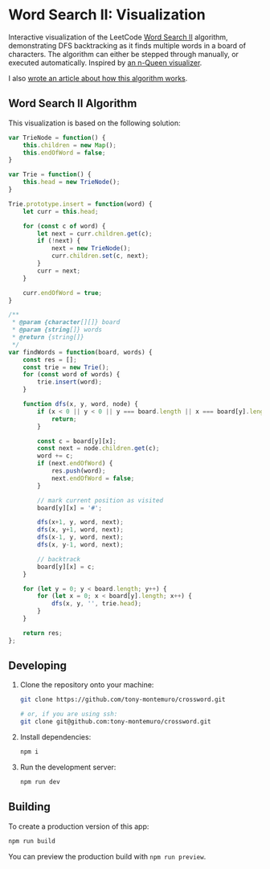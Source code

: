 # Word Search II: Visualization

Interactive visualization of the LeetCode [Word Search II](https://leetcode.com/problems/word-search-ii/description/) algorithm, demonstrating DFS backtracking as it finds multiple words in a board of characters. The algorithm can either be stepped through manually, or executed automatically. Inspired by [an n-Queen visualizer](https://n-queen-five.vercel.app/).

I also [wrote an article about how this algorithm works](https://tonymontemuro.com/blog/word-search-ii-explained-how-dfs-backtracking-finds-multiple-words-in-a-grid).

## Word Search II Algorithm

This visualization is based on the following solution:

```javascript
var TrieNode = function() {
    this.children = new Map();
    this.endOfWord = false;
}

var Trie = function() {
    this.head = new TrieNode();
}

Trie.prototype.insert = function(word) {
    let curr = this.head;

    for (const c of word) {
        let next = curr.children.get(c);
        if (!next) {
            next = new TrieNode();
            curr.children.set(c, next);
        }
        curr = next;
    }

    curr.endOfWord = true;
}

/**
 * @param {character[][]} board
 * @param {string[]} words
 * @return {string[]}
 */
var findWords = function(board, words) {
    const res = [];
    const trie = new Trie();
    for (const word of words) {
        trie.insert(word);
    }

    function dfs(x, y, word, node) {
        if (x < 0 || y < 0 || y === board.length || x === board[y].length || !node.children.get(board[y][x])) {
            return;
        }

        const c = board[y][x];
        const next = node.children.get(c);
        word += c;
        if (next.endOfWord) {
            res.push(word);
            next.endOfWord = false;
        }

        // mark current position as visited
        board[y][x] = '#';

        dfs(x+1, y, word, next);
        dfs(x, y+1, word, next);
        dfs(x-1, y, word, next);
        dfs(x, y-1, word, next);

        // backtrack
        board[y][x] = c;
    }

    for (let y = 0; y < board.length; y++) {
        for (let x = 0; x < board[y].length; x++) {
            dfs(x, y, '', trie.head);
        }
    }

    return res;
};
```

## Developing

1. Clone the repository onto your machine:

    ```bash
    git clone https://github.com/tony-montemuro/crossword.git

    # or, if you are using ssh:
    git clone git@github.com:tony-montemuro/crossword.git
    ```

2. Install dependencies:

    ```bash
    npm i
    ```

3. Run the development server:

    ```bash
    npm run dev
    ```

## Building

To create a production version of this app:

```bash
npm run build
```

You can preview the production build with `npm run preview`.
